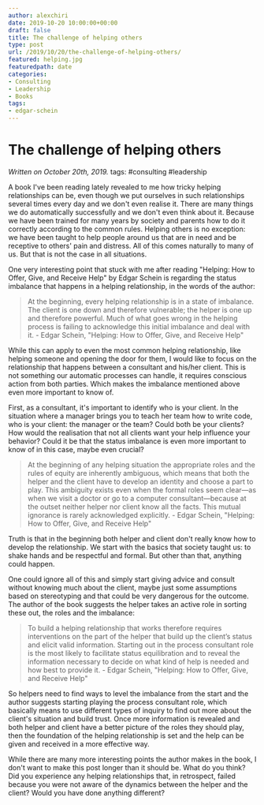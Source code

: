 ```yaml
---
author: alexchiri
date: 2019-10-20 10:00:00+00:00
draft: false
title: The challenge of helping others
type: post
url: /2019/10/20/the-challenge-of-helping-others/
featured: helping.jpg
featuredpath: date
categories:
- Consulting
- Leadership
- Books
tags:
- edgar-schein 
---
```

# The challenge of helping others

*Written on October 20th, 2019.*
tags: #consulting #leadership 


A book I've been reading lately revealed to me how tricky helping relationships can be, even though we put ourselves in such relationships several times every day and we don't even realise it. There are many things we do automatically successfully and we don't even think about it. Because we have been trained for many years by society and parents how to do it correctly according to the common rules. Helping others is no exception: we have been taught to help people around us that are in need and be receptive to others' pain and distress. All of this comes naturally to many of us. But that is not the case in all situations.

One very interesting point that stuck with me after reading "Helping: How to Offer, Give, and Receive Help" by Edgar Schein is regarding the status imbalance that happens in a helping relationship, in the words of the author:

> At the beginning, every helping relationship is in a state of imbalance. The client is one down and therefore vulnerable; the helper is one up and therefore powerful. Much of what goes wrong in the helping process is failing to acknowledge this initial imbalance and deal with it. - Edgar Schein, "Helping: How to Offer, Give, and Receive Help"

While this can apply to even the most common helping relationship, like helping someone and opening the door for them, I would like to focus on the relationship that happens between a consultant and his/her client. This is not something our automatic processes can handle, it requires conscious action from both parties. Which makes the imbalance mentioned above even more important to know of.

First, as a consultant, it's important to identify who is your client. In the situation where a manager brings you to teach her team how to write code, who is your client: the manager or the team? Could both be your clients? How would the realisation that not all clients want your help influence your behavior? Could it be that the status imbalance is even more important to know of in this case, maybe even crucial?

> At the beginning of any helping situation the appropriate roles and the rules of equity are inherently ambiguous, which means that both the helper and the client have to develop an identity and choose a part to play. This ambiguity exists even when the formal roles seem clear—as when we visit a doctor or go to a computer consultant—because at the outset neither helper nor client know all the facts. This mutual ignorance is rarely acknowledged explicitly. - Edgar Schein, "Helping: How to Offer, Give, and Receive Help"

Truth is that in the beginning both helper and client don't really know how to develop the relationship. We start with the basics that society taught us: to shake hands and be respectful and formal. But other than that, anything could happen. 

One could ignore all of this and simply start giving advice and consult without knowing much about the client, maybe just some assumptions based on stereotyping and that could be very dangerous for the outcome. The author of the book suggests the helper takes an active role in sorting these out, the roles and the imbalance:

> To build a helping relationship that works therefore requires interventions on the part of the helper that build up the client’s status and elicit valid information. Starting out in the process consultant role is the most likely to facilitate status equilibration and to reveal the information necessary to decide on what kind of help is needed and how best to provide it. - Edgar Schein, "Helping: How to Offer, Give, and Receive Help"

So helpers need to find ways to level the imbalance from the start and the author suggests starting playing the process consultant role, which basically means to use different types of inquiry to find out more about the client's situation and build trust. Once more information is revealed and both helper and client have a better picture of the roles they should play, then the foundation of the helping relationship is set and the help can be given and received in a more effective way.

While there are many more interesting points the author makes in the book, I don't want to make this post longer than it should be. What do you think? Did you experience any helping relationships that, in retrospect, failed because you were not aware of the dynamics between the helper and the client? Would you have done anything different? 